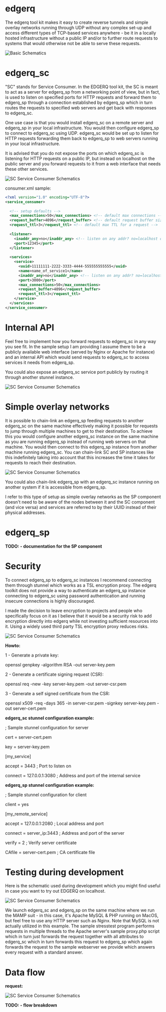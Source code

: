 # edgerq

The edgerq tool kit makes it easy to create reverse tunnels and simple overlay networks running through UDP without any complex set-up and access different types of TCP-based services anywhere - be it in a locally hosted infrastructure without a public IP and/or to further route requests to systems that would otherwise not be able to serve these requests.

![Basic Schematics](schemas/schema_basic.jpg)

# edgerq_sc

"SC" stands for Service Consumer. In the EDGERQ tool kit, the SC is meant to act as a server for edgerq_sp from a networking point of view, but in fact, is used to listen on specified ports for HTTP requests and forward them to edgerq_sp through a connection established by edgerq_sp which in turn routes the requests to specified web servers and get back with responses to edgerq_sc.

One use case is that you would install edgerq_sc on a remote server and edgerq_sp in your local infrastructure. You would then configure edgerq_sp to connect to edgerq_sc using UDP. edgerq_sc would be set up to listen for HTTP requests forwarding them back to edgerq_sp to web servers running in your local infrastructure.

It is advised that you do not expose the ports on which edgerq_sc is listening for HTTP requests on a public IP, but instead on localhost on the public server and you forward requests to it from a web interface that needs these other services.

![SC Service Consumer Schematics](schemas/schema_edgerqSc_setup_stunnel.jpg)

consumer.xml sample:

```xml
<?xml version="1.0" encoding="UTF-8"?>
<service_consumer>
              
  <!-- setup defaults -->
  <max_connections>50</max_connections> <!-- default max connections -->
  <request_buffer>4096</request_buffer> <!-- default request buffer size -->
  <request_ttl>3</request_ttl> <!-- default max TTL for a request -->
          
  <listener>
    <inaddr_any>no</inaddr_any> <!-- listen on any addr? no=localhost only -->
    <port>12345</port>
  </listener>
              
  <services>
    <service>
      <uuid>11111111-2222-3333-4444-555555555555</uuid>
      <name>name_of_service1</name>
      <inaddr_any>no</inaddr_any> <!-- listen on any addr? no=localhost only -->
      <port>3000</port>
      <max_connections>50</max_connections>
      <request_buffer>4096</request_buffer>
      <request_ttl>3</request_ttl>
    </service>
  </services>
</service_consumer>
```

# Internal API

Feel free to implement how you forward requests to edgerq_sc in any way you see fit. In the sample setup I am providing I assume there to be a publicly available web interface (served by Nginx or Apache for instance) and an internal API which would send requests to edgerq_sc to access services it needs from edgerq_sp.

You could also expose an edgerq_sc service port publicly by routing it through another stunnel instance.

![SC Service Consumer Schematics](schemas/schema_edgerqSc_setup_direct.jpg)

# Simple overlay networks

It is possible to chain-link an edgerq_sp feeding requests to another edgerq_sc on the same machine effectively making it possible for requests to jump through multiple machines to get to their destination. To achieve this you would configure another edgerq_sc instance on the same machine as you are running edgerq_sp instead of running web servers on that machine. You would then connect to this edgerq_sp instance from another machine running edgerq_sc. You can chain-link SC and SP instances like this indefinitely taking into account that this increases the time it takes for requests to reach their destination.

![SC Service Consumer Schematics](schemas/schema_chainLink.jpg)

You could also chain-link edgerq_sp with an edgerq_sc instance running on another system if it is accessible from edgerq_sp.

I refer to this type of setup as simple overlay networks as the SP component doesn't need to be aware of the nodes between it and the SC component (and vice versa) and services are referred to by their UUID instead of their physical addresses.

# edgerq_sp

**TODO: - documentation for the SP component**

# Security

To connect edgerq_sp to edgerq_sc instances I recommend connecting them through stunnel which works as a TSL encryption proxy. The edgerq toolkit does not provide a way to authenticate an edgerq_sp instance connecting to edgerq_sc using password authentication and running insecure connections is highly discouraged.

I made the decision to leave encryption to projects and people who specifically focus on it as I believe that it would be a security risk to add encryption directly into edgerq while not investing sufficient resources into it. Using a widely used third party TSL encryption proxy reduces risks.

![SC Service Consumer Schematics](schemas/schema_stunnel.jpg)

**Howto:**

1 - Generate a private key:

openssl genpkey -algorithm RSA -out server-key.pem

2 - Generate a certificate signing request (CSR):

openssl req -new -key server-key.pem -out server-csr.pem

3 - Generate a self signed certificate from the CSR:

openssl x509 -req -days 365 -in server-csr.pem -signkey server-key.pem -out server-cert.pem

**edgerq_sc stunnel configuration example:**

; Sample stunnel configuration for server

cert = server-cert.pem

key = server-key.pem

[my_service]

accept = 3443 ; Port to listen on

connect = 127.0.0.1:3080 ; Address and port of the internal service

**edgerq_sp stunnel configuration example:**

; Sample stunnel configuration for client

client = yes

[my_remote_service]

accept = 127.0.0.1:2080 ; Local address and port

connect = server_ip:3443 ; Address and port of the server

verify = 2 ; Verify server certificate

CAfile = server-cert.pem ; CA certificate file

# Testing during development

Here is the schematic used during development which you might find useful in case you want to try out EDGERQ on localhost.

![SC Service Consumer Schematics](schemas/schema_testing.jpg)

We launch edgerq_sc and edgerq_sp on the same machine where we run the MAMP suit - in this case, it's Apache MySQL & PHP running on MacOS, but feel free to use any HTTP server such as Nginx. Note that MySQL is not actually utilized in this example. The sample stresstest program performs requests in multiple threads to the Apache server's sample proxy.php script which in turn just forwards the request together with all attributes to edgerq_sc which in turn forwards this request to edgerq_sp which again forwards the request to the sample webserver we provide which answers every request with a standard answer.

# Data flow

**request:**

![SC Service Consumer Schematics](schemas/flow01.jpg)

**TODO: - flow breakdown**
